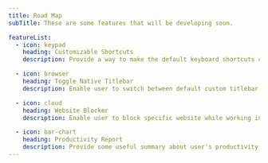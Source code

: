 ```yaml
---
title: Road Map
subTitle: These are some features that will be developing soon.

featureList:
  - icon: keypad
    heading: Customizable Shortcuts
    description: Provide a way to make the default keyboard shortcuts customizable by the user.

  - icon: browser
    heading: Toggle Native Titlebar
    description: Enable user to switch between default custom titlebar to a native titlebar.

  - icon: cloud
    heading: Website Blocker
    description: Enable user to block specific website while working in order to focus.

  - icon: bar-chart
    heading: Productivity Report
    description: Provide some useful summary about user's productivity to have sense of accomplishments.
---
```

